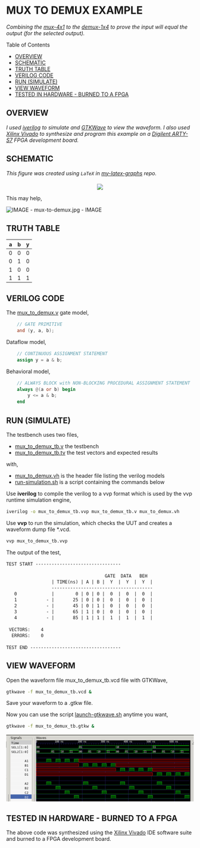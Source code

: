 # MUX TO DEMUX EXAMPLE

_Combining the
[mux-4x1](https://github.com/JeffDeCola/my-verilog-examples/tree/master/combinational-logic/multiplexers-and-demultiplexers/mux-4x1)
to the
[demux-1x4](https://github.com/JeffDeCola/my-verilog-examples/tree/master/combinational-logic/multiplexers-and-demultiplexers/demux-1x4)
to prove the input will equal
the output (for the selected output)._

Table of Contents

* [OVERVIEW](https://github.com/JeffDeCola/my-verilog-examples/tree/master/combinational-logic/multiplexers-and-demultiplexers/mux_to_demux#overview)
* [SCHEMATIC](https://github.com/JeffDeCola/my-verilog-examples/tree/master/combinational-logic/multiplexers-and-demultiplexers/mux_to_demux#schematic)
* [TRUTH TABLE](https://github.com/JeffDeCola/my-verilog-examples/tree/master/combinational-logic/multiplexers-and-demultiplexers/mux_to_demux#truth-table)
* [VERILOG CODE](https://github.com/JeffDeCola/my-verilog-examples/tree/master/combinational-logic/multiplexers-and-demultiplexers/mux_to_demux#verilog-code)
* [RUN (SIMULATE)](https://github.com/JeffDeCola/my-verilog-examples/tree/master/combinational-logic/multiplexers-and-demultiplexers/mux_to_demux#run-simulate)
* [VIEW WAVEFORM](https://github.com/JeffDeCola/my-verilog-examples/tree/master/combinational-logic/multiplexers-and-demultiplexers/mux_to_demux#view-waveform)
* [TESTED IN HARDWARE - BURNED TO A FPGA](https://github.com/JeffDeCola/my-verilog-examples/tree/master/combinational-logic/multiplexers-and-demultiplexers/mux_to_demux#tested-in-hardware---burned-to-a-fpga)

## OVERVIEW

_I used
[iverilog](https://github.com/JeffDeCola/my-cheat-sheets/tree/master/hardware/tools/simulation/iverilog-cheat-sheet)
to simulate and
[GTKWave](https://github.com/JeffDeCola/my-cheat-sheets/tree/master/hardware/tools/simulation/gtkwave-cheat-sheet)
to view the waveform. I also used
[Xilinx Vivado](https://github.com/JeffDeCola/my-cheat-sheets/tree/master/hardware/tools/synthesis/xilinx-vivado-cheat-sheet)
to synthesize and program this example on a
[Digilent ARTY-S7](https://github.com/JeffDeCola/my-cheat-sheets/tree/master/hardware/development/fpga-development-boards/digilent-arty-s7-cheat-sheet)
FPGA development board._

## SCHEMATIC

_This figure was created using `LaTeX` in
[my-latex-graphs](https://github.com/JeffDeCola/my-latex-graphs/tree/master/mathematics/applied/electrical-engineering/combinational-logic/and)
repo._

<p align="center">
    <img src="svgs/and.svg"
    align="middle"
</p>

This may help,

![IMAGE - mux-to-demux.jpg - IMAGE](../../../docs/pics/mux-to-demux.jpg)

## TRUTH TABLE

| a     | b     | y     |
|:-----:|:-----:|:-----:|
| 0     | 0     | 0     |
| 0     | 1     | 0     |
| 1     | 0     | 0     |
| 1     | 1     | 1     |

## VERILOG CODE

The
[mux_to_demux.v](https://github.com/JeffDeCola/my-verilog-examples/blob/master/combinational-logic/multiplexers-and-demultiplexers/mux_to_demux/mux_to_demux.v)
gate model,

```verilog
    // GATE PRIMITIVE
    and (y, a, b);
```

Dataflow model,

```verilog
    // CONTINUOUS ASSIGNMENT STATEMENT
    assign y = a & b;
```

Behavioral model,

```verilog
    // ALWAYS BLOCK with NON-BLOCKING PROCEDURAL ASSIGNMENT STATEMENT
    always @(a or b) begin
        y <= a & b;
    end
```

## RUN (SIMULATE)

The testbench uses two files,

* [mux_to_demux_tb.v](https://github.com/JeffDeCola/my-verilog-examples/blob/master/combinational-logic/multiplexers-and-demultiplexers/mux_to_demux/mux_to_demux_tb.v)
  the testbench
* [mux_to_demux_tb.tv](https://github.com/JeffDeCola/my-verilog-examples/blob/master/combinational-logic/multiplexers-and-demultiplexers/mux_to_demux/mux_to_demux_tb.tv)
  the test vectors and expected results

with,

* [mux_to_demux.vh](https://github.com/JeffDeCola/my-verilog-examples/blob/master/combinational-logic/multiplexers-and-demultiplexers/mux_to_demux/mux_to_demux.vh)
  is the header file listing the verilog models
* [run-simulation.sh](https://github.com/JeffDeCola/my-verilog-examples/blob/master/combinational-logic/multiplexers-and-demultiplexers/mux_to_demux/run-simulation.sh)
  is a script containing the commands below

Use **iverilog** to compile the verilog to a vvp format
which is used by the vvp runtime simulation engine,

```bash
iverilog -o mux_to_demux_tb.vvp mux_to_demux_tb.v mux_to_demux.vh
```

Use **vvp** to run the simulation, which checks the UUT
and creates a waveform dump file *.vcd.

```bash
vvp mux_to_demux_tb.vvp
```

The output of the test,

```text
TEST START --------------------------------

                                     GATE  DATA   BEH
                 | TIME(ns) | A | B |  Y  |  Y  |  Y  |
                 --------------------------------------
   0             |        0 | 0 | 0 |  0  |  0  |  0  |
   1           - |       25 | 0 | 0 |  0  |  0  |  0  |
   2           - |       45 | 0 | 1 |  0  |  0  |  0  |
   3           - |       65 | 1 | 0 |  0  |  0  |  0  |
   4           - |       85 | 1 | 1 |  1  |  1  |  1  |

 VECTORS:    4
  ERRORS:    0

TEST END ----------------------------------
```

## VIEW WAVEFORM

Open the waveform file mux_to_demux_tb.vcd file with GTKWave,

```bash
gtkwave -f mux_to_demux_tb.vcd &
```

Save your waveform to a .gtkw file.

Now you can use the script
[launch-gtkwave.sh](https://github.com/JeffDeCola/my-verilog-examples/blob/master/launch-GTKWave-script/launch-gtkwave.sh)
anytime you want,

```bash
gtkwave -f mux_to_demux_tb.gtkw &
```

![mux_to_demux-waveform.jpg](../../../docs/pics/combinational-logic/mux_to_demux-waveform.jpg)

## TESTED IN HARDWARE - BURNED TO A FPGA

The above code was synthesized using the
[Xilinx Vivado](https://github.com/JeffDeCola/my-cheat-sheets/tree/master/hardware/tools/synthesis/xilinx-vivado-cheat-sheet)
IDE software suite and burned to a FPGA development board.
